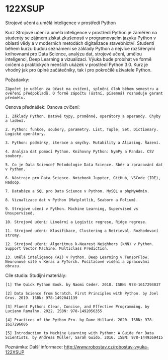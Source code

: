 # 122XSUP
Strojové učení a umělá inteligence v prostředí Python

Kurz Strojové učení a umělá inteligence v prostředí Python je zaměřen na studenty se zájmem získat zkušenosti v programovacím jazyku Python v oblasti vědy a v moderních metodách digitalizace stavebnictví. Studenti během kurzu budou seznámeni se základy Python a nejvíce rozšířenými knihovnami pro Data Science, analýzu dat, strojové učení, umělou inteligenci, Deep Learning a vizualizaci. Výuka bude probíhat ve formě cvičení a praktických menších ukázek v prostředí Python 3.0. Kurz je vhodný jak pro úplné začátečníky, tak i pro pokročilé uživatele Python. 

Požadavky:

    Zápočet je udělen za účast na cvičení, splnění úloh během semestru a ověření předpokladů. O formě zápočtu (ústní, písemná) rozhoduje garant předmětu.

Osnova přednášek:
Osnova cvičení:

    1. Základy Python. Datové typy, proměnné, operátory a operandy. Chyby a ladění.

    2. Python: funkce, soubory, parametry. List, Tuple, Set, Dictionary. Logické operátory.

    3. Python: podmínky, iterace a smyčky. Mutability a Aliasing. Řazení.

    4. Analýza dat pomocí Python. Knihovny Python: NymPy a Pandas. CSV soubory.

    5. Co je Data Science? Metodologie Data Science. Sběr a zpracování dat v Python.

    6. Nástroje pro Data Science. Notebook Jupyter, GitHub, VSCode (IDE), Hadoop.

    7. Databáze a SQL pro Data Science v Python. MySQL a phpMyAdmin.

    8. Vizualizace dat v Python (Matplotlib, Seaborn a Folium).

    9. Strojové učení v Python. Machine Learning, Supervised vs Unsupervised.

    10. Strojové učení: Lineární a Logistic regrese, Ridge regrese.

    11. Strojové učení: Klasifikace, Clustering a Retrieval. Rozhodovací stromy.

    12. Strojové učení: Algoritmus k-Nearest Neighbors (kNN) v Python. Support Vector Machine. Multiclass Prediction.

    13. Umělá inteligence (AI) v Python. Deep Learning v TensorFlow. Neuronové sítě v Keras a PyTorch. Počítačové vidění a zpracování obrazu.

Cíle studia:
Studijní materiály:

    [1] The Quick Python Book. by Naomi Ceder. 2018. ISBN: 978-1617294037

    [2] Data Science from Scratch. First Principles with Python. by Joel Grus. 2019. ISBN: 978-1492041139

    [3] Fluent Python: Clear, Concise, and Effective Programming. by Luciano Ramalho. 2022. ISBN: 978-1492056355

    [4] Practices of the Python Pro. by Dane Hillard. 2020. ISBN: 978-1617296086

    [5] Introduction to Machine Learning with Python: A Guide for Data Scientists. by Andreas Müller, Sarah Guido. 2016. ISBN: 978-1449369415

Poznámka:
Další informace:
    http://www.robostav.cz/robostav-vyuka-122XSUP
